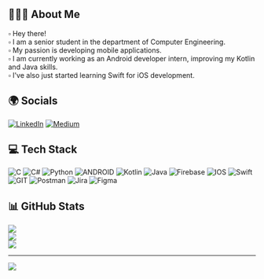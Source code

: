 ## 👩🏽‍💻 About Me
▫ Hey there! <br/>
▫️ I am a senior student in the department of Computer Engineering. <br/>
▫️ My passion is developing mobile applications. <br/>
▫️ I am currently working as an Android developer intern, improving my Kotlin and Java skills. <br/>
▫️ I've also just started learning Swift for iOS development.

## 🌍 Socials
[![LinkedIn](https://img.shields.io/badge/LinkedIn-%230077B5.svg?logo=linkedin&logoColor=white)](https://linkedin.com/in/%C5%9Fevval-%C3%B6zdamar-945120201/) [![Medium](https://img.shields.io/badge/Medium-12100E?logo=medium&logoColor=white)](https://medium.com/@ozdamarsevval) 

## 💻 Tech Stack
![C](https://img.shields.io/badge/c-%2300599C.svg?style=for-the-badge&logo=c&logoColor=white)
![C#](https://img.shields.io/badge/c%23-%23239120.svg?style=for-the-badge&logo=csharp&logoColor=white) 
![Python](https://img.shields.io/badge/python-3670A0?style=for-the-badge&logo=python&logoColor=ffdd54)
![ANDROID](https://img.shields.io/badge/android-%2320232a.svg?style=for-the-badge&logo=android&logoColor=%a4c639)
![Kotlin](https://img.shields.io/badge/kotlin-%230095D5.svg?style=for-the-badge&logo=kotlin&logoColor=white)
![Java](https://img.shields.io/badge/java-%23ED8B00.svg?style=for-the-badge&logo=openjdk&logoColor=white)
![Firebase](https://img.shields.io/badge/firebase-%23039BE5.svg?style=for-the-badge&logo=firebase)
![IOS](https://img.shields.io/badge/IOS-%2320232a.svg?style=for-the-badge&logo=apple&logoColor=white)
![Swift](https://img.shields.io/badge/swift-F54A2A?style=for-the-badge&logo=swift&logoColor=white)
![GIT](https://img.shields.io/badge/Git-fc6d26?style=for-the-badge&logo=git&logoColor=white)
![Postman](https://img.shields.io/badge/Postman-FF6C37?style=for-the-badge&logo=postman&logoColor=white)
![Jira](https://img.shields.io/badge/jira-%230A0FFF.svg?style=for-the-badge&logo=jira&logoColor=white)
![Figma](https://img.shields.io/badge/figma-%23F24E1E.svg?style=for-the-badge&logo=figma&logoColor=white)


## 📊 GitHub Stats

![](https://github-readme-stats.vercel.app/api?username=sevvaloz&theme=tokyonight&hide_border=false&include_all_commits=true&count_private=true)<br/>
![](https://github-readme-streak-stats.herokuapp.com/?user=sevvaloz&theme=tokyonight&hide_border=false)<br/>
![](https://github-readme-stats.vercel.app/api/top-langs/?username=sevvaloz&theme=tokyonight&hide_border=false&include_all_commits=true&count_private=true&layout=compact)

---
[![](https://visitcount.itsvg.in/api?id=sevvaloz&icon=5&color=1)](https://visitcount.itsvg.in)

<!-- Proudly created with GPRM ( https://gprm.itsvg.in ) -->
